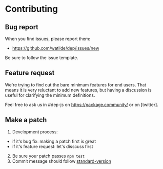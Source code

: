 # Contributing
## Bug report
When you find issues, please report them:
+ https://github.com/watilde/dep/issues/new

Be sure to follow the issue template.

## Feature request
We're trying to find out the bare minimum features for end users. That means it is very reluctant to add new features, but having a discussion is useful for clarifying the minimum definitions.

Feel free to ask us in #dep-js on https://package.community/ or on [twitter].

## Make a patch
1. Development process:
  + if it's bug fix: making a patch first is great
  + if it's feature request: let's disscuss first
2. Be sure your patch passes `npm test`
3. Commit message should follow [standard-version][]

[standard-version]: https://github.com/conventional-changelog/standard-version
